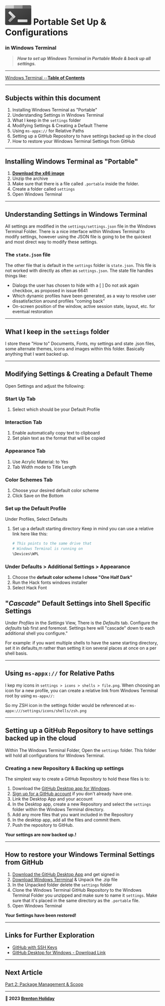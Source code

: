 # ![Windows Terminal Icon](https://raw.githubusercontent.com/8rents/_/i/h1/windows-terminal.png)  Portable Set Up & Configurations 

### in Windows  Terminal

> ***How to set up Windows Terminal in Portable Mode & back up all settings.***

---

[Windows Terminal --**Table of Contents**](../README.md)

---

## Subjects within this document

1. Installing Windows Terminal as "Portable"
2. Understanding Settings in Windows Terminal
3. What I keep in the `settings` folder
4. Modifying Settings & Creating a Default Theme 
5. Using `ms-appx://` for Relative Paths 
6. Setting up a GitHub Repository to have settings backed up in the cloud
7. How to restore your Windows Terminal Settings from GitHub


---

## Installing Windows Terminal as "Portable"

1. **[Download the x86 image](https://aka.ms/terminal-canary-zip-x64)**
2. Unzip the archive
3. Make sure that there is a file called `.portable` inside the folder.
4. Create a folder called `settings`
5. Open Windows Terminal

---

## Understanding Settings in Windows Terminal

All settings are modified in the `settings/settings.json` file  in the Windows Terminal Folder. There is a nice interface within Windows Terminal to modify settings, however using the JSON file is going to be the quickest and most direct way to modify these settings.

### The `state.json` file

The other file that is default in the `settings` folder is `state.json`. This file is not worked with directly as often as `settings.json`. The state file handles things like:

- Dialogs the user has chosen to hide with a [ ] Do not ask again checkbox, as proposed in issue 6641
- Which dynamic profiles have been generated, as a way to resolve user dissatisfaction around profiles "coming back"
- On-screen position of the window, active session state, layout, etc. for eventual restoration

---

## What I keep in the `settings` folder

I store these "How to" Documents, Fonts, my settings and state .json files, some alternate themes, icons and images within this folder. Basically anything that I want backed up.

---

## Modifying Settings & Creating a Default Theme 

Open Settings and adjust the following:

### Start Up Tab

1. Select which should be your Default Profile

### Interaction Tab

1. Enable automatically copy text to clipboard
2. Set plain text as the format that will be copied

### Appearance Tab

1. Use Acrylic Material: to Yes
2. Tab Width mode to Title Length

### Color Schemes Tab

1. Choose your desired default color scheme
2. Click Save on the Bottom

### Set up the Default Profile

Under Profiles, Select Defaults

1. Set up a default starting directory
   Keep in mind you can use a relative link here like this:

   ```powershell
   # This points to the same drive that 
   # Windows Terminal is running on
   \Devices\WPL
   ```

### Under Defaults > Additional Settings > Appearance

1. Choose the **default color scheme**
   **I chose "One Half Dark"**
2. Run the Hack fonts windows installer
3. Select Hack Font

## "*Cascade*" Default Settings into Shell Specific Settings

Under *Profiles* in the *Settings* View, There is the *Defaults* tab. Configure the *defaults* tab first and foremost. Settings here will "cascade" down to each additional shell you configure."

For example: if you want multiple shells to have the same starting directory, set it in defaults,m rather than setting it ion several places at once on a per shell basis.

 

---

## Using `ms-appx://` for Relative Paths 

I kep my icons in `settings > icons > shells > file.png`. When choosing an icon for a new profile, you can create a relative link from Windows Terminal root by using `ms-appx//:`

So my ZSH icon in the settings folder would be referenced at `ms-appx:///settings/icons/shells/zsh.png`

---

## Setting up a GitHub Repository to have settings backed up in the cloud

Within The Windows Terminal Folder, Open the `settings` folder. This folder will hold all configurations for Windows Terminal. 

### Creating a new Repository & Backing  up settings

The simplest way to create a GitHub Repository to hold these files is to: 

1. Download the [GitHub Desktop app for Windows](https://central.github.com/deployments/desktop/desktop/latest/win32).
2. [Sign up for a GitHub account](https://github.com/join) if you don't already have one.
3. Link the Desktop App and your account
4. In the Desktop app, create a new Repository and select the `settings` folder within the Windows Terminal directory. 
5. Add any more files that you want included in the Repository
6. In the desktop app, add all the files and commit them.
7. Push the repository to GitHub.

**Your settings are now backed up.!**

---

## How to restore your Windows Terminal Settings from GitHub

1. [Download the GitHub Desktop App](https://central.github.com/deployments/desktop/desktop/latest/win32) and get signed in
2. [Download Windows Terrminal](https://aka.ms/terminal-canary-zip-x64) & Unpack the .zip file
3. In the Unpacked folder delete the `settings` folder
4. Clone the Windows Terminal GitHub Repository to the Windows Terminal Folder you unzipped and make sure to name it `settings`. Make sure that it's placed in the same directory as the `.portable` file.
5. Open Windows Terminal

**Your Settings have been restored!**



---

## Links for Further Exploration

- [GitHub with SSH Keys](https://github.com/ScoopInstaller/Scoop/wiki/GitHub-with-SSH-Key)
- [GitHub Desktop for Windows - Download Link](https://central.github.com/deployments/desktop/desktop/latest/win32)

---

## Next  Article

[Part 2: Package Management & Scoop ](02-scoop-and-package-managers)



---

**🤍 2023 [Brenton Holiday](https://brenton.holiday)**